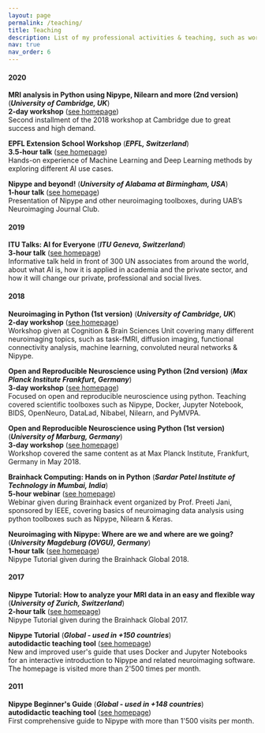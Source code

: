 ```yaml
---
layout: page
permalink: /teaching/
title: Teaching
description: List of my professional activities & teaching, such as workshops, talks and online tutorials.
nav: true
nav_order: 6
---
```

#### 2020

**<span style="color: var(--global-theme-color)">MRI analysis in Python using Nipype, Nilearn and more (2nd version)</span>** (***University of Cambridge, UK***)
<br>**2-day workshop** (<a href="https://github.com/miykael/workshop_pybrain">see homepage</a>)<br>
Second installment of the 2018 workshop at Cambridge due to great success and high demand.

**<span style="color: var(--global-theme-color)">EPFL Extension School Workshop</span>** (***EPFL, Switzerland***)
<br>**3.5-hour talk** (<a href="https://appliedmldays.org/events/amld-epfl-2020/workshops/epfl-extension-school-workshop-machine-learning-and-data-visualization">see homepage</a>)<br>
Hands-on experience of Machine Learning and Deep Learning methods by exploring different AI use cases.

**<span style="color: var(--global-theme-color)">Nipype and beyond!</span>** (***University of Alabama at Birmingham, USA***)
<br>**1-hour talk** (<a href="https://github.com/miykael/journal_club_uab">see homepage</a>)<br>
Presentation of Nipype and other neuroimaging toolboxes, during UAB’s Neuroimaging Journal Club.

#### 2019

**<span style="color: var(--global-theme-color)">ITU Talks: AI for Everyone</span>** (***ITU Geneva, Switzerland***)
<br>**3-hour talk** (<a href="https://www.itu.int/en/ITU-D/bdt-director/Pages/Speeches.aspx?ItemID=212 ">see homepage</a>)<br>
Informative talk held in front of 300 UN associates from around the world, about what AI is, how it is applied in academia and the private sector, and how it will change our private, professional and social lives.

#### 2018

**<span style="color: var(--global-theme-color)">Neuroimaging in Python (1st version)</span>** (***University of Cambridge, UK***)
<br>**2-day workshop** (<a href="https://github.com/miykael/workshop_cambridge">see homepage</a>)<br>
Workshop given at Cognition & Brain Sciences Unit covering many different neuroimaging topics, such as task-fMRI, diffusion imaging, functional connectivity analysis, machine learning, convoluted neural networks & Nipype. 

**<span style="color: var(--global-theme-color)">Open and Reproducible Neuroscience using Python (2nd version)</span>** (***Max Planck Institute Frankfurt, Germany***)
<br>**3-day workshop** (<a href="https://openreproneuro2018frankfurt.github.io">see homepage</a>)<br>
Focused on open and reproducible neuroscience using python. Teaching covered scientific toolboxes such as Nipype, Docker, Jupyter Notebook, BIDS, OpenNeuro, DataLad, Nibabel, Nilearn, and PyMVPA.

**<span style="color: var(--global-theme-color)">Open and Reproducible Neuroscience using Python (1st version)</span>** (***University of Marburg, Germany***)
<br>**3-day workshop** (<a href="https://openreproneuro2018marburg.github.io">see homepage</a>)<br>
Workshop covered the same content as at Max Planck Institute, Frankfurt, Germany in May 2018.

**<span style="color: var(--global-theme-color)">Brainhack Computing: Hands on in Python</span>** (***Sardar Patel Institute of Technology in Mumbai, India***)
<br>**5-hour webinar** (<a href="https://github.com/miykael/workshop_mumbai">see homepage</a>)<br>
Webinar given during Brainhack event organized by Prof. Preeti Jani, sponsored by IEEE, covering basics of neuroimaging data analysis using python toolboxes such as Nipype, Nilearn & Keras.

**<span style="color: var(--global-theme-color)">Neuroimaging with Nipype: Where are we and where are we going?</span>** (***University Magdeburg (OVGU), Germany***)
<br>**1-hour talk** (<a href="https://brainhack.psychoinformatics.de">see homepage</a>)<br>
Nipype Tutorial given during the Brainhack Global 2018.

#### 2017

**<span style="color: var(--global-theme-color)">Nipype Tutorial: How to analyze your MRI data in an easy and flexible way</span>** (***University of Zurich, Switzerland***)
<br>**2-hour talk** (<a href="https://dynage.github.io/brainhack-zh">see homepage</a>)<br>
Nipype Tutorial given during the Brainhack Global 2017.

**<span style="color: var(--global-theme-color)">Nipype Tutorial</span>** (***Global - used in +150 countries***)
<br>**autodidactic teaching tool** (<a href="https://miykael.github.io/nipype_tutorial">see homepage</a>)<br>
New and improved user's guide that uses Docker and Jupyter Notebooks for an interactive introduction to Nipype and related neuroimaging software. The homepage is visited more than 2'500 times per month.

#### 2011


**<span style="color: var(--global-theme-color)">Nipype Beginner's Guide</span>** (***Global - used in +148 countries***)
<br>**autodidactic teaching tool** (<a href="http://miykael.github.io/nipype-beginner-s-guide">see homepage</a>)<br>
First comprehensive guide to Nipype with more than 1'500 visits per month.

